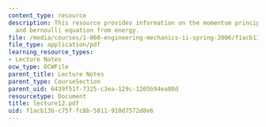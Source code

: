 ```yaml
---
content_type: resource
description: This resource provides information on the momentum principle for a streamtube,
  and bernoulli equation from energy.
file: /media/courses/1-060-engineering-mechanics-ii-spring-2006/f1acb13bc75ffc8b5811910d7572d8e6_lecture12.pdf
file_type: application/pdf
learning_resource_types:
- Lecture Notes
ocw_type: OCWFile
parent_title: Lecture Notes
parent_type: CourseSection
parent_uid: 6439f51f-7325-c3ea-129c-1205b94ea80d
resourcetype: Document
title: lecture12.pdf
uid: f1acb13b-c75f-fc8b-5811-910d7572d8e6
---
```


